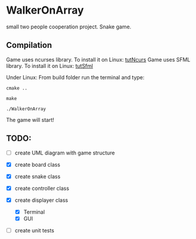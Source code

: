# WalkerOnArray

small two people cooperation project.
Snake game.

## Compilation

Game uses ncurses library.
To install it on Linux: [tutNcurs][df1]
Game uses SFML library. 
To install it on Linux: [tutSfml][df2]

Under Linux:
From build folder run the terminal and type:

	cmake ..

	make

	./WalkerOnArray

The game will start!

## TODO:

- [ ] create UML diagram with game structure
- [x] create board class
- [x] create snake class
- [x] create controller class
- [x] create displayer class
	- [x] Terminal
	- [x] GUI
- [ ] create unit tests


[df1]: <https://www.cyberciti.biz/faq/linux-install-ncurses-library-headers-on-debian-ubuntu-centos-fedora/>
[df2]: <https://www.sfml-dev.org/tutorials/2.5/start-linux.php>